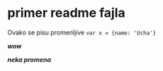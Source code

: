 <h1>
    primer readme fajla
</h1>

Ovako se pisu promenljive
`var x = {name: 'Ucha'}`

***wow***

***neka promena***